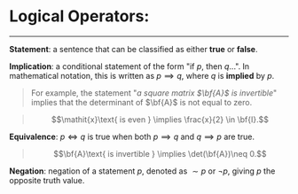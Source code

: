 # Logical Operators:
***

 **Statement**: a sentence that can be classified as either **true** or **false**.
 
**Implication**: a conditional statement of the form "if *p*, then *q*...". In mathematical notation, this is written as $p \implies 	q$, where *q* is **implied** by *p*. 
 
> For example, the statement "*a square matrix $\bf{A}$ is invertible*" implies that the determinant of $\bf{A}$ is not equal to zero. 

 
> $$\mathit{x}\text{ is even } \implies \frac{x}{2} \in \bf{I}.$$


**Equivalence**: $p \iff q$ is true when both $p \implies q$ and $q \implies p$ are true. 
> $$\bf{A}\text{ is invertible } \implies \det(\bf{A})\neq 0.$$

**Negation**: negation of a statement $p$, denoted as $\sim p$ or $\neg p$, giving $p$ the opposite truth value.


